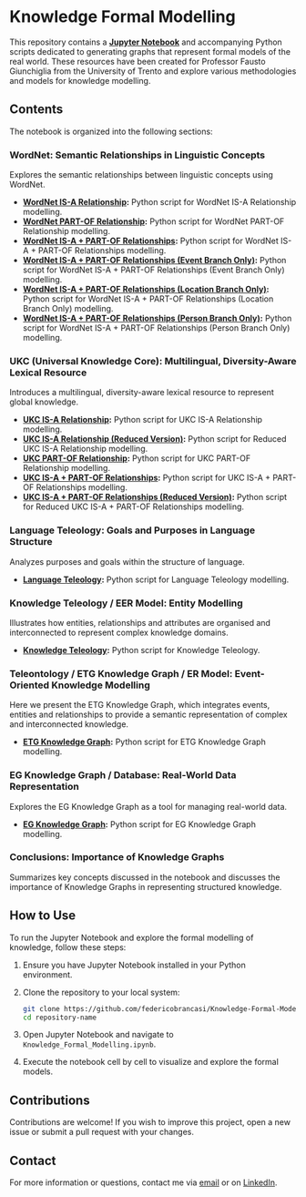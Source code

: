 # Knowledge Formal Modelling

This repository contains a **[Jupyter Notebook](Knowledge_Formal_Modelling.ipynb)** and accompanying Python scripts dedicated to generating graphs that represent formal models of the real world. These resources have been created for Professor Fausto Giunchiglia from the University of Trento and explore various methodologies and models for knowledge modelling.

## Contents

The notebook is organized into the following sections:

### WordNet: Semantic Relationships in Linguistic Concepts

Explores the semantic relationships between linguistic concepts using WordNet.

- **[WordNet IS-A Relationship](Wordnet_IS-A_Relationship.py):** Python script for WordNet IS-A Relationship modelling.
- **[WordNet PART-OF Relationship](Wordnet_PART-OF_Relationship.py):** Python script for WordNet PART-OF Relationship modelling.
- **[WordNet IS-A + PART-OF Relationships](Wordnet_IS-A+PART-OF_Relationships.py):** Python script for WordNet IS-A + PART-OF Relationships modelling.
- **[WordNet IS-A + PART-OF Relationships (Event Branch Only)](<Wordnet_IS-A+PART-OF_Relationships_(EventBranchOnly).py>):** Python script for WordNet IS-A + PART-OF Relationships (Event Branch Only) modelling.
- **[WordNet IS-A + PART-OF Relationships (Location Branch Only)](<Wordnet_IS-A+PART-OF_Relationships_(LocationBranchOnly).py>):** Python script for WordNet IS-A + PART-OF Relationships (Location Branch Only) modelling.
- **[WordNet IS-A + PART-OF Relationships (Person Branch Only)](<Wordnet_IS-A+PART-OF_Relationships_(PersonBranchOnly).py>):** Python script for WordNet IS-A + PART-OF Relationships (Person Branch Only) modelling.

### UKC (Universal Knowledge Core): Multilingual, Diversity-Aware Lexical Resource

Introduces a multilingual, diversity-aware lexical resource to represent global knowledge.

- **[UKC IS-A Relationship](UKC_IS-A_Relationship.py):** Python script for UKC IS-A Relationship modelling.
- **[UKC IS-A Relationship (Reduced Version)](<UKC_IS-A_Relationship_(Reduced).py>):** Python script for Reduced UKC IS-A Relationship modelling.
- **[UKC PART-OF Relationship](UKC_PART-OF_Relationship.py):** Python script for UKC PART-OF Relationship modelling.
- **[UKC IS-A + PART-OF Relationships](UKC_IS-A+PART-OF_Relationships.py):** Python script for UKC IS-A + PART-OF Relationships modelling.
- **[UKC IS-A + PART-OF Relationships (Reduced Version)](<UKC_IS-A+PART-OF_Relationships_(Reduced).py>):** Python script for Reduced UKC IS-A + PART-OF Relationships modelling.

### Language Teleology: Goals and Purposes in Language Structure

Analyzes purposes and goals within the structure of language.

- **[Language Teleology](Language_Teleology.py):** Python script for Language Teleology modelling.

### Knowledge Teleology / EER Model: Entity Modelling

Illustrates how entities, relationships and attributes are organised and interconnected to represent complex knowledge domains.

- **[Knowledge Teleology](Knowledge_Teleology.py):** Python script for Knowledge Teleology.

### Teleontology / ETG Knowledge Graph / ER Model: Event-Oriented Knowledge Modelling

Here we present the ETG Knowledge Graph, which integrates events, entities and relationships to provide a semantic representation of complex and interconnected knowledge.

- **[ETG Knowledge Graph](ETG_Knowledge_Graph.py):** Python script for ETG Knowledge Graph modelling.

### EG Knowledge Graph / Database: Real-World Data Representation

Explores the EG Knowledge Graph as a tool for managing real-world data.

- **[EG Knowledge Graph](EG_Knowledge_Graph.py):** Python script for EG Knowledge Graph modelling.

### Conclusions: Importance of Knowledge Graphs

Summarizes key concepts discussed in the notebook and discusses the importance of Knowledge Graphs in representing structured knowledge.

## How to Use

To run the Jupyter Notebook and explore the formal modelling of knowledge, follow these steps:

1. Ensure you have Jupyter Notebook installed in your Python environment.

2. Clone the repository to your local system:

   ```bash
   git clone https://github.com/federicobrancasi/Knowledge-Formal-Modelling.git
   cd repository-name
   ```

3. Open Jupyter Notebook and navigate to `Knowledge_Formal_Modelling.ipynb`.

4. Execute the notebook cell by cell to visualize and explore the formal models.

## Contributions

Contributions are welcome! If you wish to improve this project, open a new issue or submit a pull request with your changes.

## Contact

For more information or questions, contact me via [email](mailto:federicobrancasi@gmail.com) or on [LinkedIn](https://www.linkedin.com/in/federicobrancasi).
